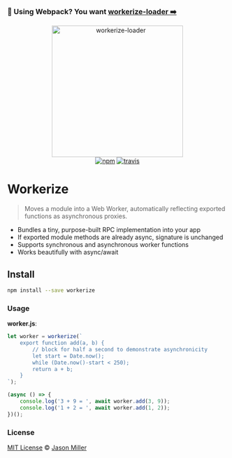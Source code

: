 ### 💖 Using Webpack? You want [workerize-loader ➡️](https://github.com/developit/workerize-loader)


<p align="center">
  <img src="https://i.imgur.com/4zpkKlB.png" width="300" height="300" alt="workerize-loader">
  <br>
  <a href="https://www.npmjs.org/package/workerize"><img src="https://img.shields.io/npm/v/workerize.svg?style=flat" alt="npm"></a> <a href="https://travis-ci.org/developit/workerize"><img src="https://travis-ci.org/developit/workerize.svg?branch=master" alt="travis"></a>
</p>

# Workerize

> Moves a module into a Web Worker, automatically reflecting exported functions as asynchronous proxies.

- Bundles a tiny, purpose-built RPC implementation into your app
- If exported module methods are already async, signature is unchanged
- Supports synchronous and asynchronous worker functions
- Works beautifully with async/await


## Install

```sh
npm install --save workerize
```


### Usage

**worker.js**:

```js
let worker = workerize(`
	export function add(a, b) {
		// block for half a second to demonstrate asynchronicity
		let start = Date.now();
		while (Date.now()-start < 250);
		return a + b;
	}
`);

(async () => {
	console.log('3 + 9 = ', await worker.add(3, 9));
	console.log('1 + 2 = ', await worker.add(1, 2));
})();
```

### License

[MIT License](LICENSE.md) © [Jason Miller](https://jasonformat.com)
